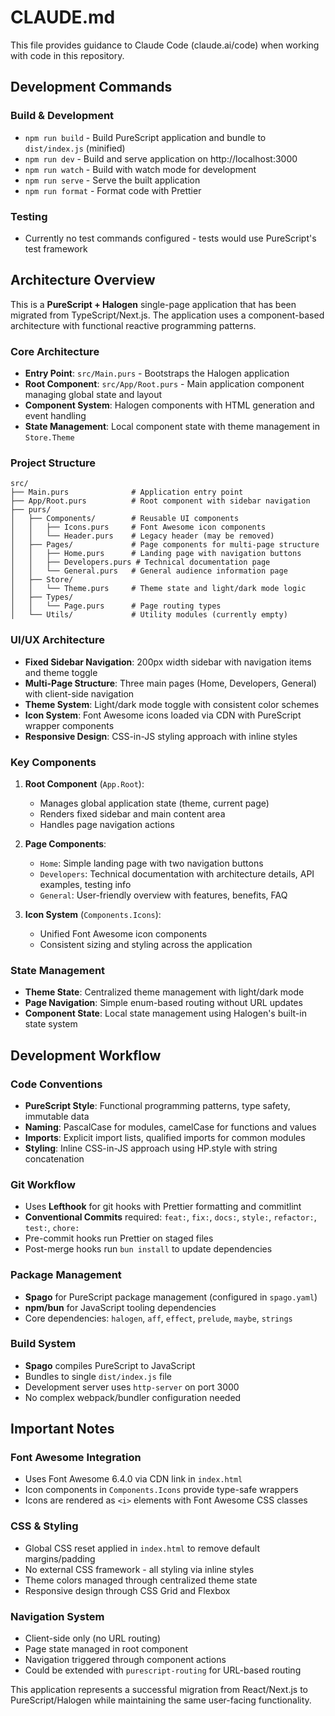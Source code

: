# CLAUDE.md

This file provides guidance to Claude Code (claude.ai/code) when working with code in this repository.

## Development Commands

### Build & Development
- `npm run build` - Build PureScript application and bundle to `dist/index.js` (minified)
- `npm run dev` - Build and serve application on http://localhost:3000
- `npm run watch` - Build with watch mode for development
- `npm run serve` - Serve the built application
- `npm run format` - Format code with Prettier

### Testing
- Currently no test commands configured - tests would use PureScript's test framework

## Architecture Overview

This is a **PureScript + Halogen** single-page application that has been migrated from TypeScript/Next.js. The application uses a component-based architecture with functional reactive programming patterns.

### Core Architecture
- **Entry Point**: `src/Main.purs` - Bootstraps the Halogen application
- **Root Component**: `src/App/Root.purs` - Main application component managing global state and layout
- **Component System**: Halogen components with HTML generation and event handling
- **State Management**: Local component state with theme management in `Store.Theme`

### Project Structure
```
src/
├── Main.purs              # Application entry point
├── App/Root.purs          # Root component with sidebar navigation
├── purs/
│   ├── Components/        # Reusable UI components
│   │   ├── Icons.purs     # Font Awesome icon components
│   │   └── Header.purs    # Legacy header (may be removed)
│   ├── Pages/             # Page components for multi-page structure
│   │   ├── Home.purs      # Landing page with navigation buttons
│   │   ├── Developers.purs # Technical documentation page
│   │   └── General.purs   # General audience information page
│   ├── Store/
│   │   └── Theme.purs     # Theme state and light/dark mode logic
│   ├── Types/
│   │   └── Page.purs      # Page routing types
│   └── Utils/             # Utility modules (currently empty)
```

### UI/UX Architecture
- **Fixed Sidebar Navigation**: 200px width sidebar with navigation items and theme toggle
- **Multi-Page Structure**: Three main pages (Home, Developers, General) with client-side navigation
- **Theme System**: Light/dark mode toggle with consistent color schemes
- **Icon System**: Font Awesome icons loaded via CDN with PureScript wrapper components
- **Responsive Design**: CSS-in-JS styling approach with inline styles

### Key Components
1. **Root Component** (`App.Root`): 
   - Manages global application state (theme, current page)
   - Renders fixed sidebar and main content area
   - Handles page navigation actions

2. **Page Components**:
   - `Home`: Simple landing page with two navigation buttons
   - `Developers`: Technical documentation with architecture details, API examples, testing info
   - `General`: User-friendly overview with features, benefits, FAQ

3. **Icon System** (`Components.Icons`):
   - Unified Font Awesome icon components
   - Consistent sizing and styling across the application

### State Management
- **Theme State**: Centralized theme management with light/dark mode
- **Page Navigation**: Simple enum-based routing without URL updates
- **Component State**: Local state management using Halogen's built-in state system

## Development Workflow

### Code Conventions
- **PureScript Style**: Functional programming patterns, type safety, immutable data
- **Naming**: PascalCase for modules, camelCase for functions and values
- **Imports**: Explicit import lists, qualified imports for common modules
- **Styling**: Inline CSS-in-JS approach using HP.style with string concatenation

### Git Workflow
- Uses **Lefthook** for git hooks with Prettier formatting and commitlint
- **Conventional Commits** required: `feat:`, `fix:`, `docs:`, `style:`, `refactor:`, `test:`, `chore:`
- Pre-commit hooks run Prettier on staged files
- Post-merge hooks run `bun install` to update dependencies

### Package Management
- **Spago** for PureScript package management (configured in `spago.yaml`)
- **npm/bun** for JavaScript tooling dependencies
- Core dependencies: `halogen`, `aff`, `effect`, `prelude`, `maybe`, `strings`

### Build System
- **Spago** compiles PureScript to JavaScript
- Bundles to single `dist/index.js` file
- Development server uses `http-server` on port 3000
- No complex webpack/bundler configuration needed

## Important Notes

### Font Awesome Integration
- Uses Font Awesome 6.4.0 via CDN link in `index.html`
- Icon components in `Components.Icons` provide type-safe wrappers
- Icons are rendered as `<i>` elements with Font Awesome CSS classes

### CSS & Styling
- Global CSS reset applied in `index.html` to remove default margins/padding
- No external CSS framework - all styling via inline styles
- Theme colors managed through centralized theme state
- Responsive design through CSS Grid and Flexbox

### Navigation System
- Client-side only (no URL routing)
- Page state managed in root component
- Navigation triggered through component actions
- Could be extended with `purescript-routing` for URL-based routing

This application represents a successful migration from React/Next.js to PureScript/Halogen while maintaining the same user-facing functionality.